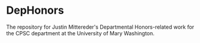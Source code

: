 # DepHonors
The repository for Justin Mittereder's Departmental Honors-related work for the CPSC department at the University of Mary Washington. 
